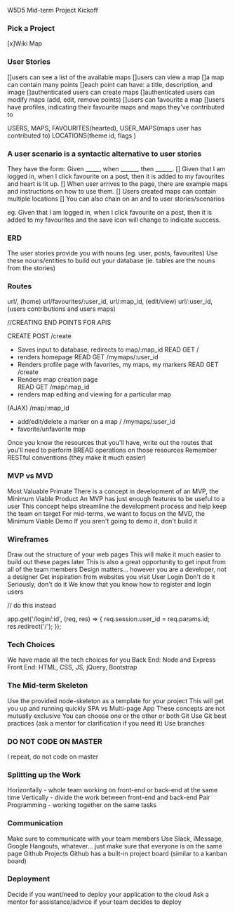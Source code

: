 W5D5 Mid-term Project Kickoff
### Pick a Project
[x]Wiki Map

### User Stories

[]users can see a list of the available maps
[]users can view a map
[]a map can contain many points
[]each point can have: a title, description, and image
[]authenticated users can create maps
[]authenticated users can modify maps (add, edit, remove points)
[]users can favourite a map
[]users have profiles, indicating their favourite maps and maps they've contributed to

USERS, MAPS, FAVOURITES(hearted), USER_MAPS(maps user has contributed to) LOCATIONS(theme id, flags )


### A user scenario is a syntactic alternative to user stories

They have the form: Given _____, when ______, then ______.
[] Given that I am logged in, when I click favourite on a post, then it is added to my favourites and heart is lit up.
[] When user arrives to the page, there are example maps and instructions on how to use them.
[] Users created maps can contain multiple locations
[] You can also chain on an and to user stories/scenarios

eg. Given that I am logged in, when I click favourite on a post, then it is added to my favourites and the save icon will change to indicate success.
### ERD
The user stories provide you with nouns (eg. user, posts, favourites)
Use these nouns/entities to build out your database (ie. tables are the nouns from the stories)
### Routes
url/, (home)
url/favourites/:user_id,
url/:map_id, (edit/view)
url/:user_id, (users contributions and users maps)

//CREATING END POINTS FOR APIS

CREATE POST /create
- Saves input to database, redirects to map/:map_id
READ GET / 
- renders homepage
READ GET /mymaps/:user_id
- Renders profile page with favorites, my maps, my markers
READ  GET /create 
- Renders map creation page  
READ GET /map/:map_id
- renders map editing and viewing for a particular map

(AJAX)
/map/:map_id
- add/edit/delete a marker on a map
/ /mymaps/:user_id
- favorite/unfavorite map

 
Once you know the resources that you'll have, write out the routes that you'll need to perform BREAD operations on those resources
Remember RESTful conventions (they make it much easier)
### MVP vs MVD
Most Valuable Primate
There is a concept in development of an MVP, the Minimum Viable Product
An MVP has just enough features to be useful to a user
This concept helps streamline the development process and help keep the team on target
For mid-terms, we want to focus on the MVD, the Minimum Viable Demo
If you aren't going to demo it, don't build it
### Wireframes
Draw out the structure of your web pages
This will make it much easier to build out these pages later
This is also a great opportunity to get input from all of the team members
Design matters... however you are a developer, not a designer
Get inspiration from websites you visit
User Login
Don't do it
Seriously, don't do it
We know that you know how to register and login users

// do this instead

app.get('/login/:id', (req, res) => {
  req.session.user_id = req.params.id;
  res.redirect('/');
});
### Tech Choices
We have made all the tech choices for you
Back End: Node and Express
Front End: HTML, CSS, JS, jQuery, Bootstrap
### The Mid-term Skeleton
Use the provided node-skeleton as a template for your project
This will get you up and running quickly
SPA vs Multi-page App
These concepts are not mutually exclusive
You can choose one or the other or both
Git
Use Git best practices (ask a mentor for clarification if you need it)
Use branches
### DO NOT CODE ON MASTER
I repeat, do not code on master
### Splitting up the Work
Horizontally - whole team working on front-end or back-end at the same time
Vertically - divide the work between front-end and back-end
Pair Programming - working together on the same tasks
### Communication
Make sure to communicate with your team members
Use Slack, iMessage, Google Hangouts, whatever... just make sure that everyone is on the same page
Github Projects
Github has a built-in project board (similar to a kanban board)
### Deployment
Decide if you want/need to deploy your application to the cloud
Ask a mentor for assistance/advice if your team decides to deploy
